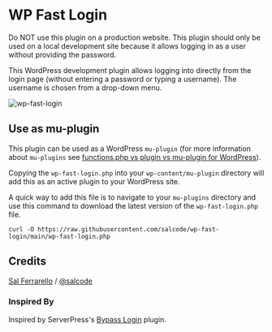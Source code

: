 # WP Fast Login

Do NOT use this plugin on a production website. This plugin should only be used on a local development site because it allows logging in as a user without providing the password.

This WordPress development plugin allows logging into directly from the login page (without entering a password or typing a username). The username is chosen from a drop-down menu.

![wp-fast-login](https://user-images.githubusercontent.com/5194588/120109505-b640e380-c137-11eb-846d-8b685e66752e.gif)

## Use as mu-plugin

This plugin can be used as a WordPress `mu-plugin` (for more information about `mu-plugins` see [functions.php vs plugin vs mu-plugin for WordPress](https://salferrarello.com/functions-plugin-mu-plugin-wordpress/)).

Copying the `wp-fast-login.php` into your `wp-content/mu-plugin` directory will add this as an active plugin to your WordPress site.

A quick way to add this file is to navigate to your `mu-plugins` directory and use this command to download the latest version of the `wp-fast-login.php` file.

```
curl -O https://raw.githubusercontent.com/salcode/wp-fast-login/main/wp-fast-login.php
```

## Credits

[Sal Ferrarello](https://salferrarello.com) / [@salcode](https://twitter.com/salcode)

### Inspired By

Inspired by ServerPress's [Bypass Login](https://serverpress.com/featuring-bypass-login/) plugin.
